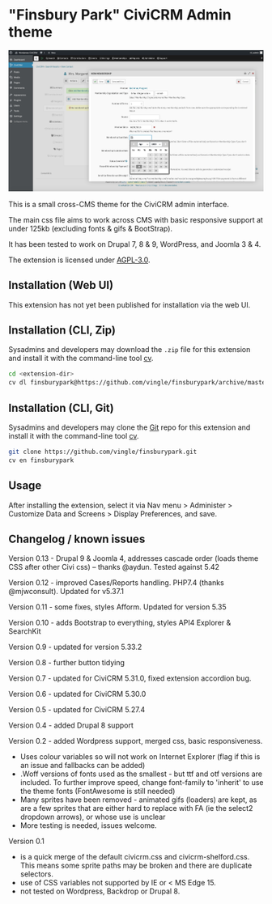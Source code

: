 # "Finsbury Park" CiviCRM Admin theme

![Screenshot](/images/screenshot.png)

This is a small cross-CMS theme for the CiviCRM admin interface. 

The main css file aims to work across CMS with basic responsive support at under 125kb (excluding fonts & gifs & BootStrap). 

It has been tested to work on Drupal 7, 8 & 9, WordPress, and Joomla 3 & 4.

The extension is licensed under [AGPL-3.0](LICENSE.txt).


## Installation (Web UI)

This extension has not yet been published for installation via the web UI.


## Installation (CLI, Zip)

Sysadmins and developers may download the `.zip` file for this extension and
install it with the command-line tool [cv](https://github.com/civicrm/cv).

```bash
cd <extension-dir>
cv dl finsburypark@https://github.com/vingle/finsburypark/archive/master.zip
```

## Installation (CLI, Git)

Sysadmins and developers may clone the [Git](https://en.wikipedia.org/wiki/Git) repo for this extension and
install it with the command-line tool [cv](https://github.com/civicrm/cv).

```bash
git clone https://github.com/vingle/finsburypark.git
cv en finsburypark
```

## Usage

After installing the extension, select it via Nav menu > Administer > Customize Data and Screens > Display Preferences, and save.


## Changelog / known issues

Version 0.13 - Drupal 9 & Joomla 4, addresses cascade order (loads theme CSS after other Civi css) – thanks @aydun. Tested against 5.42

Version 0.12 - improved Cases/Reports handling. PHP7.4 (thanks @mjwconsult). Updated for v5.37.1

Version 0.11 - some fixes, styles Afform. Updated for version 5.35

Version 0.10 - adds Bootstrap to everything, styles API4 Explorer & SearchKit

Version 0.9 - updated for version 5.33.2

Version 0.8 - further button tidying

Version 0.7 - updated for CiviCRM 5.31.0, fixed extension accordion bug.

Version 0.6 - updated for CiviCRM 5.30.0

Version 0.5 - updated for CiviCRM 5.27.4

Version 0.4 - added Drupal 8 support

Version 0.2 - added Wordpress support, merged css, basic responsiveness.
- Uses colour variables so will not work on Internet Explorer (flag if this is an issue and fallbacks can be added)
- .Woff versions of fonts used as the smallest - but ttf and otf versions are included. To further improve speed, change font-family to 'inherit' to use the theme fonts (FontAwesome is still needed)
- Many sprites have been removed - animated gifs (loaders) are kept, as are a few sprites that are either hard to replace with FA (ie the select2 dropdown arrows), or whose use is unclear
- More testing is needed, issues welcome.

Version 0.1 
- is a quick merge of the default civicrm.css and civicrm-shelford.css. This means some sprite paths may be broken and there are duplicate selectors.
- use of CSS variables not supported by IE or < MS Edge 15.
- not tested on Wordpress, Backdrop or Drupal 8.
